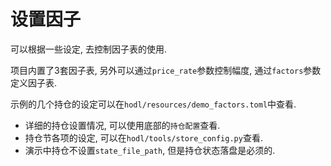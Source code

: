 设置因子
=======

可以根据一些设定, 去控制因子表的使用.

项目内置了3套因子表, 另外可以通过`price_rate`参数控制幅度, 
通过`factors`参数定义因子表.

示例的几个持仓的设定可以在`hodl/resources/demo_factors.toml`中查看.

*   详细的持仓设置情况, 可以使用底部的`持仓配置`查看.
*   持仓节各项的设定, 可以在`hodl/tools/store_config.py`查看.
*   演示中持仓不设置`state_file_path`, 但是持仓状态落盘是必须的.
